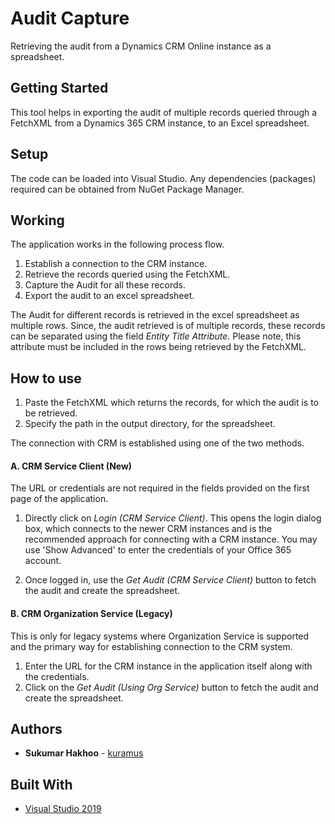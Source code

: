 # Audit Capture
Retrieving the audit from a Dynamics CRM Online instance as a spreadsheet.

## Getting Started
This tool helps in exporting the audit of multiple records queried through a FetchXML from a Dynamics 365 CRM instance, to an Excel spreadsheet.

## Setup
The code can be loaded into Visual Studio. Any dependencies (packages) required can be obtained from NuGet Package Manager.

## Working
The application works in the following process flow.
1. Establish a connection to the CRM instance.
2. Retrieve the records queried using the FetchXML.
3. Capture the Audit for all these records.
4. Export the audit to an excel spreadsheet.

The Audit for different records is retrieved in the excel spreadsheet as multiple rows. Since, the audit retrieved is of multiple records, these records can be separated using the field *Entity Title Attribute*. Please note, this attribute must be included in the rows being retrieved by the FetchXML.

## How to use
1. Paste the FetchXML which returns the records, for which the audit is to be retrieved.
2. Specify the path in the output directory, for the spreadsheet.

The connection with CRM is established using one of the two methods.
#### A. CRM Service Client (New)
The URL or credentials are not required in the fields provided on the first page of the application.

1. Directly click on *Login (CRM Service Client)*.
This opens the login dialog box, which connects to the newer CRM instances and is the recommended approach for connecting with a CRM instance.
You may use 'Show Advanced' to enter the credentials of your Office 365 account.

2. Once logged in, use the *Get Audit (CRM Service Client)* button to fetch the audit and create the spreadsheet.

#### B. CRM Organization Service (Legacy)
This is only for legacy systems where Organization Service is supported and the primary way for establishing connection to the CRM system.

1. Enter the URL for the CRM instance in the application itself along with the credentials.
2. Click on the *Get Audit (Using Org Service)* button to fetch the audit and create the spreadsheet.

## Authors
* **Sukumar Hakhoo** - [kuramus](https://github.com/kuramus)

## Built With
* [Visual Studio 2019](https://visualstudio.microsoft.com/vs/)
